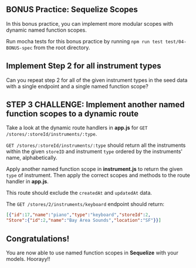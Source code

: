 ## BONUS Practice: Sequelize Scopes

In this bonus practice, you can implement more modular scopes with
dynamic named function scopes.

Run mocha tests for this bonus practice by running `npm run test test/04-BONUS-spec` from the root directory.

## Implement Step 2 for all instrument types

Can you repeat step 2 for all of the given instrument types in the seed data
with a single endpoint and a single named function scope?

## STEP 3 CHALLENGE: Implement another named function scopes to a dynamic route

Take a look at the dynamic route handlers in __app.js__ for
`GET /stores/:storeId/instruments/:type`.

`GET /stores/:storeId/instruments/:type` should return all the instruments
within the given `storeID` and instrument `type` ordered by the instruments'
name, alphabetically.

Apply another named function scope in __instrument.js__ to
return the given `type` of instrument. Then apply the correct scopes and methods
to the route handler in __app.js__.

This route should exclude the `createdAt` and `updatedAt` data.

The `GET /stores/2/instruments/keyboard` endpoint should return:

```json
[{"id":17,"name":"piano","type":"keyboard","storeId":2,
"Store":{"id":2,"name":"Bay Area Sounds","location":"SF"}}]
```

## Congratulations!

You are now able to use named function scopes in **Sequelize** with your models.
Hoorayy!!
